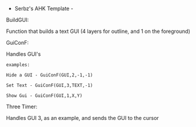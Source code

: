 - Serbz's AHK Template -
  
BuildGUI:

  Function that builds a text GUI (4 layers for outline, and 1 on the foreground)
  
GuiConF:

  Handles GUI's
  
    examples:
    
    Hide a GUI - GuiConF(GUI,2,-1,-1)
    
    Set Text - GuiConF(GUI,3,TEXT,-1)
    
    Show Gui - GuiConF(GUI,1,X,Y)
    
Three Timer:

  Handles GUI 3, as an example, and sends the GUI to the cursor
